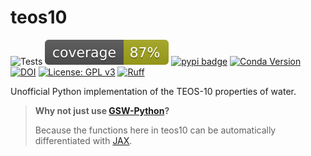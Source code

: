 # teos10

![Tests](https://github.com/mvdh7/teos10/workflows/Tests/badge.svg)
[![Coverage](https://raw.githubusercontent.com/mvdh7/teos10/main/coverage/coverage.svg)](https://github.com/mvdh7/teos10/blob/main/coverage/coverage.txt)
[![pypi badge](https://img.shields.io/pypi/v/teos10.svg?style=popout)](https://pypi.org/project/teos10/)
[![Conda Version](https://img.shields.io/conda/vn/conda-forge/teos10.svg?style-popout)](https://anaconda.org/conda-forge/teos10)
[![DOI](https://img.shields.io/badge/DOI-10.5281%2Fzenodo.3813343-informational)](https://doi.org/10.5281/zenodo.3813343)
[![License: GPL v3](https://img.shields.io/badge/License-GPLv3-blue.svg)](https://www.gnu.org/licenses/gpl-3.0)
[![Ruff](https://img.shields.io/endpoint?url=https://raw.githubusercontent.com/astral-sh/ruff/main/assets/badge/v2.json)](https://github.com/astral-sh/ruff)

Unofficial Python implementation of the TEOS-10 properties of water.

> **Why not just use [GSW-Python](https://teos-10.github.io/GSW-Python/)?**
>
> Because the functions here in teos10 can be automatically differentiated with [JAX](https://jax.readthedocs.io/en/latest/).
